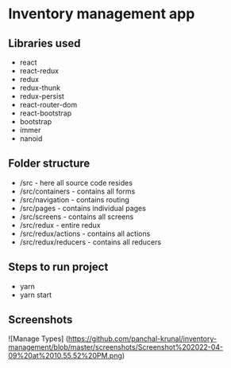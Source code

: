 # Inventory management app

## Libraries used
* react
* react-redux
* redux
* redux-thunk
* redux-persist
* react-router-dom
* react-bootstrap
* bootstrap
* immer
* nanoid

## Folder structure

* /src - here all source code resides
* /src/containers - contains all forms
* /src/navigation - contains routing
* /src/pages - contains individual pages
* /src/screens - contains all screens
* /src/redux - entire redux
* /src/redux/actions - contains all actions
* /src/redux/reducers - contains all reducers

## Steps to run project
* yarn
* yarn start

## Screenshots
![Manage Types] (https://github.com/panchal-krunal/inventory-management/blob/master/screenshots/Screenshot%202022-04-09%20at%2010.55.52%20PM.png)



